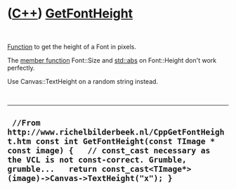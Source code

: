 
 

 

 

 

 

([C++](Cpp.md)) [GetFontHeight](CppGetFontHeight.md)
======================================================

 

[Function](CppFunction.md) to get the height of a Font in pixels.

The [member function](CppMemberFunction.md) Font::Size and
[std::abs](CppStdAbs.md) on Font::Height don't work perfectly.

Use Canvas::TextHeight on a random string instead.

 

  --------------------------------------------------------------------------------------------------------------------------------------------------------------------------------------------------------------------------------------------------------------------
  ` //From http://www.richelbilderbeek.nl/CppGetFontHeight.htm const int GetFontHeight(const TImage * const image) {   // const_cast necessary as the VCL is not const-correct. Grumble, grumble...   return const_cast<TImage*>(image)->Canvas->TextHeight("x"); }`
  --------------------------------------------------------------------------------------------------------------------------------------------------------------------------------------------------------------------------------------------------------------------

 

 

 

 

 

 

